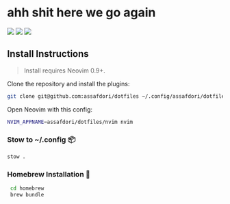 # ahh shit here we go again

<a href="https://dotfyle.com/assafdori/dotfiles-nvim"><img src="https://dotfyle.com/assafdori/dotfiles-nvim/badges/plugins?style=flat" /></a>
<a href="https://dotfyle.com/assafdori/dotfiles-nvim"><img src="https://dotfyle.com/assafdori/dotfiles-nvim/badges/leaderkey?style=flat" /></a>
<a href="https://dotfyle.com/assafdori/dotfiles-nvim"><img src="https://dotfyle.com/assafdori/dotfiles-nvim/badges/plugin-manager?style=flat" /></a>

## Install Instructions

> Install requires Neovim 0.9+.

Clone the repository and install the plugins:

```sh
git clone git@github.com:assafdori/dotfiles ~/.config/assafdori/dotfiles
```

Open Neovim with this config:

```sh
NVIM_APPNAME=assafdori/dotfiles/nvim nvim
```

### Stow to ~/.config 📦

```bash
stow .
```

### Homebrew Installation 🍺

```bash
 cd homebrew
 brew bundle
```
